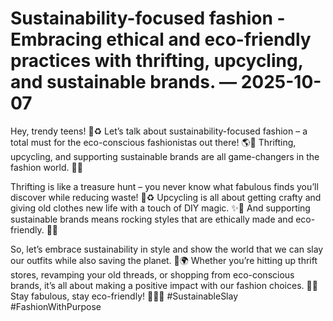 # Sustainability-focused fashion - Embracing ethical and eco-friendly practices with thrifting, upcycling, and sustainable brands. — 2025-10-07

Hey, trendy teens! 🌿♻️ Let’s talk about sustainability-focused fashion – a total must for the eco-conscious fashionistas out there! 🌎💅 Thrifting, upcycling, and supporting sustainable brands are all game-changers in the fashion world. 💃🌟

Thrifting is like a treasure hunt – you never know what fabulous finds you’ll discover while reducing waste! 🛒♻️ Upcycling is all about getting crafty and giving old clothes new life with a touch of DIY magic. ✨👗 And supporting sustainable brands means rocking styles that are ethically made and eco-friendly. 🌿👚

So, let’s embrace sustainability in style and show the world that we can slay our outfits while also saving the planet. 🙌🌍 Whether you’re hitting up thrift stores, revamping your old threads, or shopping from eco-conscious brands, it’s all about making a positive impact with our fashion choices. 💚👠 Stay fabulous, stay eco-friendly! 💁‍♀️🌟 #SustainableSlay #FashionWithPurpose
